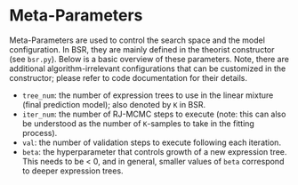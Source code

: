 # Meta-Parameters

Meta-Parameters are used to control the search space and the model configuration. In BSR, they are mainly defined in the theorist constructor (see `bsr.py`). Below is a basic overview of these parameters. Note, there are additional algorithm-irrelevant configurations that can be customized in the constructor; please refer to code documentation for their details.

- `tree_num`: the number of expression trees to use in the linear mixture (final prediction model); also denoted by `K` in BSR.
- `iter_num`: the number of RJ-MCMC steps to execute (note: this can also be understood as the number of `K`-samples to take in the fitting process).
- `val`: the number of validation steps to execute following each iteration.
- `beta`: the hyperparameter that controls growth of a new expression tree. This needs to be < 0, and in general, smaller values of `beta` correspond to deeper expression trees.
